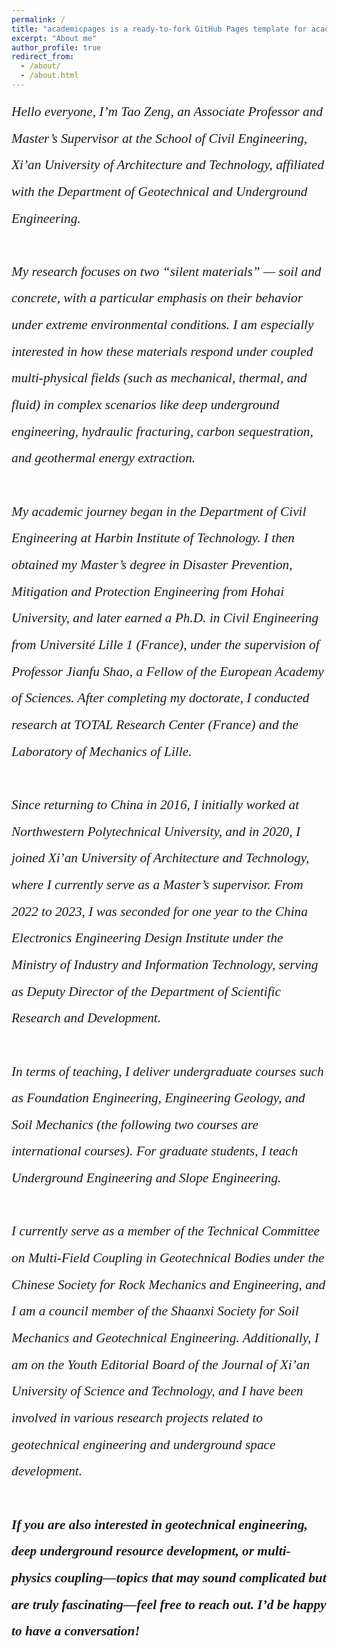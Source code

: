 ```yaml
---
permalink: /
title: "academicpages is a ready-to-fork GitHub Pages template for academic personal websites"
excerpt: "About me"
author_profile: true
redirect_from: 
  - /about/
  - /about.html
---
```

<div style="line-height: 2;font-family: Calibri;font-size: 16pt;font-style: italic;">Hello everyone, I’m Tao Zeng, an Associate Professor and Master’s Supervisor at the School of Civil Engineering, Xi’an University of Architecture and Technology, affiliated with the Department of Geotechnical and Underground Engineering.<br/><br/>My research focuses on two “silent materials” — soil and concrete, with a particular emphasis on their behavior under extreme environmental conditions. I am especially interested in how these materials respond under coupled multi-physical fields (such as mechanical, thermal, and fluid) in complex scenarios like deep underground engineering, hydraulic fracturing, carbon sequestration, and geothermal energy extraction.<br/><br/>My academic journey began in the Department of Civil Engineering at Harbin Institute of Technology. I then obtained my Master’s degree in Disaster Prevention, Mitigation and Protection Engineering from Hohai University, and later earned a Ph.D. in Civil Engineering from Université Lille 1 (France), under the supervision of Professor Jianfu Shao, a Fellow of the European Academy of Sciences. After completing my doctorate, I conducted research at TOTAL Research Center (France) and the Laboratory of Mechanics of Lille.<br/><br/>Since returning to China in 2016, I initially worked at Northwestern Polytechnical University, and in 2020, I joined Xi’an University of Architecture and Technology, where I currently serve as a Master’s supervisor. From 2022 to 2023, I was seconded for one year to the China Electronics Engineering Design Institute under the Ministry of Industry and Information Technology, serving as Deputy Director of the Department of Scientific Research and Development.<br/><br/>In terms of teaching, I deliver undergraduate courses such as Foundation Engineering, Engineering Geology, and Soil Mechanics (the following two courses are international courses). For graduate students, I teach Underground Engineering and Slope Engineering.<br/><br/>I currently serve as a member of the Technical Committee on Multi-Field Coupling in Geotechnical Bodies under the Chinese Society for Rock Mechanics and Engineering, and I am a council member of the Shaanxi Society for Soil Mechanics and Geotechnical Engineering. Additionally, I am on the Youth Editorial Board of the Journal of Xi’an University of Science and Technology, and I have been involved in various research projects related to geotechnical engineering and underground space development.<br/><br/></div><div style="line-height: 2;font-family: Calibri;font-size: 16pt;font-style: italic;font-weight: bold">If you are also interested in geotechnical engineering, deep underground resource development, or multi-physics coupling—topics that may sound complicated but are truly fascinating—feel free to reach out. I’d be happy to have a conversation!</div>

